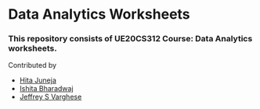 # Data Analytics Worksheets

### This repository consists of UE20CS312 Course: Data Analytics worksheets.

Contributed by <br/>
* [Hita Juneja](https://github.com/hita03)
* [Ishita Bharadwaj](https://github.com/IshitaBharadwaj)
* [Jeffrey S Varghese](https://github.com/jsv1604)
